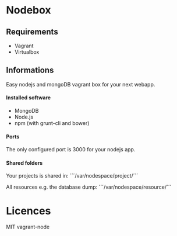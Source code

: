 # Nodebox

## Requirements

* Vagrant
* Virtualbox

## Informations

Easy nodejs and mongoDB vagrant box for your next webapp.

#### Installed software

* MongoDB
* Node.js
* npm (with grunt-cli and bower)

#### Ports

The only configured port is 3000 for your nodejs app.

#### Shared folders

Your projects is shared in:
´´´/var/nodespace/project/´´´

All resources e.g. the database dump:
´´´/var/nodespace/resource/´´´

# Licences

MIT
vagrant-node
